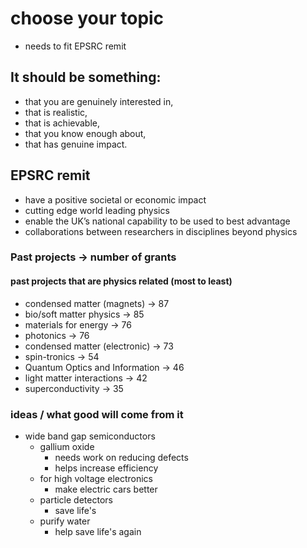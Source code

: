 # choose your topic 

- needs to fit EPSRC remit 


## It should be something:

- that you are genuinely interested in,
- that is realistic,
- that is achievable,
- that you know enough about,
- that has genuine impact.


## EPSRC remit 

- have a positive societal or economic impact
- cutting edge world leading physics
- enable the UK’s national capability to be used to best advantage
- collaborations between researchers in disciplines beyond physics


### Past projects -> number of grants
#### past projects that are physics related (most to least)

- condensed matter (magnets) -> 87 
- bio/soft matter physics -> 85 
- materials for energy -> 76 
- photonics -> 76 
- condensed matter (electronic) -> 73 
- spin-tronics -> 54 
- Quantum Optics and Information -> 46
- light matter interactions -> 42 
- superconductivity -> 35 


### ideas / what good will come from it

- wide band gap semiconductors 
  - gallium oxide 
    - needs work on reducing defects
    - helps increase efficiency 
  - for high voltage electronics 
    - make electric cars better
  - particle detectors
    - save life's 
  - purify water
    - help save life's again



